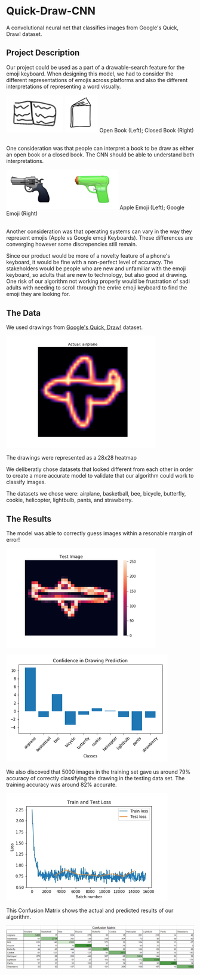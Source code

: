 # Quick-Draw-CNN
A convolutional neural net that classifies images from Google's Quick, Draw! dataset.

## Project Description

Our project could be used as a part of a drawable-search feature for the emoji keyboard. When designing this model, we had to consider the different representations of emojis across platforms and also the different interpretations of representing a word visually. 

 <img src="images/openBook.png" height="100">       <img src="images/closedBook.png" height="100"> 
 Open Book (Left); Closed Book (Right)
<br/><br/>

One consideration was that people can interpret a book to be draw as either an open book or a closed book. The CNN should be able to understand both interpretations.

<img src="images/differentEmojis.png" width="300"> 
Apple Emoji (Left); Google Emoji (Right)
<br/><br/>

Another consideration was that operating systems can vary in the way they represent emojis (Apple vs Google emoji Keyboards). These differences are converging however some discrepencies still remain.

Since our product would be more of a novelty feature of a phone's keyboard, it would be fine with a non-perfect level of accuracy. The stakeholders would be people who are new and unfamiliar with the emoji keyboard, so adults that are new to technology, but also good at drawing. One risk of our algorithm not working properly would be frustration of sadi adults with needing to scroll through the enrire emoji keyboard to find the emoji they are looking for.


## The Data

We used drawings from [Google's Quick, Draw!](https://quickdraw.withgoogle.com/data) dataset. 

 <img src="images/airplaneHeatmap.png" width="400"> 

The drawings were represented as a 28x28 heatmap

We deliberatly chose datasets that looked different from each other in order to create a more accurate model to validate that our algorithm could work to classify images.

The datasets we chose were: airplane, basketball, bee, bicycle, butterfly, cookie, helicopter, lightbulb, pants, and strawberry.


## The Results

The model was able to correctly guess images within a resonable margin of error!

 <img src="images/test_image.png" width="400"> 

![Results](images/confidence_plt.png)

We also discoved that 5000 images in the training set gave us around 79% accuracy of correctly classifying the drawing in the testing data set. The training accuracy was around 82% accurate.

![Modeled Loss](images/test_train_loss.jpg)

This Confusion Matrix shows the actual and predicted results of our algorithm.

![Confusion Matrix](images/confusion_matrix.png)



